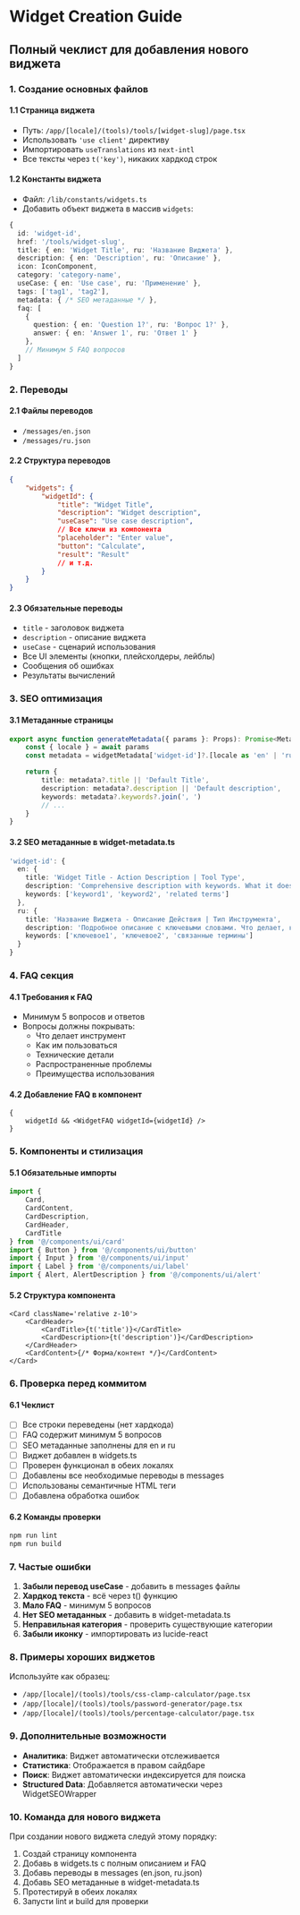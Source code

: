 # Widget Creation Guide

## Полный чеклист для добавления нового виджета

### 1. Создание основных файлов

#### 1.1 Страница виджета

- Путь: `/app/[locale]/(tools)/tools/[widget-slug]/page.tsx`
- Использовать `'use client'` директиву
- Импортировать `useTranslations` из `next-intl`
- Все тексты через `t('key')`, никаких хардкод строк

#### 1.2 Константы виджета

- Файл: `/lib/constants/widgets.ts`
- Добавить объект виджета в массив `widgets`:

```typescript
{
  id: 'widget-id',
  href: '/tools/widget-slug',
  title: { en: 'Widget Title', ru: 'Название Виджета' },
  description: { en: 'Description', ru: 'Описание' },
  icon: IconComponent,
  category: 'category-name',
  useCase: { en: 'Use case', ru: 'Применение' },
  tags: ['tag1', 'tag2'],
  metadata: { /* SEO метаданные */ },
  faq: [
    {
      question: { en: 'Question 1?', ru: 'Вопрос 1?' },
      answer: { en: 'Answer 1', ru: 'Ответ 1' }
    },
    // Минимум 5 FAQ вопросов
  ]
}
```

### 2. Переводы

#### 2.1 Файлы переводов

- `/messages/en.json`
- `/messages/ru.json`

#### 2.2 Структура переводов

```json
{
	"widgets": {
		"widgetId": {
			"title": "Widget Title",
			"description": "Widget description",
			"useCase": "Use case description",
			// Все ключи из компонента
			"placeholder": "Enter value",
			"button": "Calculate",
			"result": "Result"
			// и т.д.
		}
	}
}
```

#### 2.3 Обязательные переводы

- `title` - заголовок виджета
- `description` - описание виджета
- `useCase` - сценарий использования
- Все UI элементы (кнопки, плейсхолдеры, лейблы)
- Сообщения об ошибках
- Результаты вычислений

### 3. SEO оптимизация

#### 3.1 Метаданные страницы

```typescript
export async function generateMetadata({ params }: Props): Promise<Metadata> {
	const { locale } = await params
	const metadata = widgetMetadata['widget-id']?.[locale as 'en' | 'ru']

	return {
		title: metadata?.title || 'Default Title',
		description: metadata?.description || 'Default description',
		keywords: metadata?.keywords?.join(', ')
		// ...
	}
}
```

#### 3.2 SEO метаданные в widget-metadata.ts

```typescript
'widget-id': {
  en: {
    title: 'Widget Title - Action Description | Tool Type',
    description: 'Comprehensive description with keywords. What it does, how it helps.',
    keywords: ['keyword1', 'keyword2', 'related terms']
  },
  ru: {
    title: 'Название Виджета - Описание Действия | Тип Инструмента',
    description: 'Подробное описание с ключевыми словами. Что делает, как помогает.',
    keywords: ['ключевое1', 'ключевое2', 'связанные термины']
  }
}
```

### 4. FAQ секция

#### 4.1 Требования к FAQ

- Минимум 5 вопросов и ответов
- Вопросы должны покрывать:
  - Что делает инструмент
  - Как им пользоваться
  - Технические детали
  - Распространенные проблемы
  - Преимущества использования

#### 4.2 Добавление FAQ в компонент

```tsx
{
	widgetId && <WidgetFAQ widgetId={widgetId} />
}
```

### 5. Компоненты и стилизация

#### 5.1 Обязательные импорты

```typescript
import {
	Card,
	CardContent,
	CardDescription,
	CardHeader,
	CardTitle
} from '@/components/ui/card'
import { Button } from '@/components/ui/button'
import { Input } from '@/components/ui/input'
import { Label } from '@/components/ui/label'
import { Alert, AlertDescription } from '@/components/ui/alert'
```

#### 5.2 Структура компонента

```tsx
<Card className='relative z-10'>
	<CardHeader>
		<CardTitle>{t('title')}</CardTitle>
		<CardDescription>{t('description')}</CardDescription>
	</CardHeader>
	<CardContent>{/* Форма/контент */}</CardContent>
</Card>
```

### 6. Проверка перед коммитом

#### 6.1 Чеклист

- [ ] Все строки переведены (нет хардкода)
- [ ] FAQ содержит минимум 5 вопросов
- [ ] SEO метаданные заполнены для en и ru
- [ ] Виджет добавлен в widgets.ts
- [ ] Проверен функционал в обеих локалях
- [ ] Добавлены все необходимые переводы в messages
- [ ] Использованы семантичные HTML теги
- [ ] Добавлена обработка ошибок

#### 6.2 Команды проверки

```bash
npm run lint
npm run build
```

### 7. Частые ошибки

1. **Забыли перевод useCase** - добавить в messages файлы
2. **Хардкод текста** - всё через t() функцию
3. **Мало FAQ** - минимум 5 вопросов
4. **Нет SEO метаданных** - добавить в widget-metadata.ts
5. **Неправильная категория** - проверить существующие категории
6. **Забыли иконку** - импортировать из lucide-react

### 8. Примеры хороших виджетов

Используйте как образец:

- `/app/[locale]/(tools)/tools/css-clamp-calculator/page.tsx`
- `/app/[locale]/(tools)/tools/password-generator/page.tsx`
- `/app/[locale]/(tools)/tools/percentage-calculator/page.tsx`

### 9. Дополнительные возможности

- **Аналитика**: Виджет автоматически отслеживается
- **Статистика**: Отображается в правом сайдбаре
- **Поиск**: Виджет автоматически индексируется для поиска
- **Structured Data**: Добавляется автоматически через WidgetSEOWrapper

### 10. Команда для нового виджета

При создании нового виджета следуй этому порядку:

1. Создай страницу компонента
2. Добавь в widgets.ts с полным описанием и FAQ
3. Добавь переводы в messages (en.json, ru.json)
4. Добавь SEO метаданные в widget-metadata.ts
5. Протестируй в обеих локалях
6. Запусти lint и build для проверки
